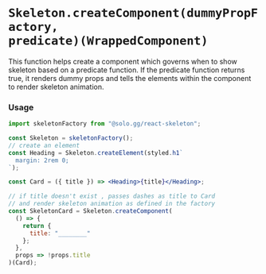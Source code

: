 # <code>Skeleton.createComponent(dummyPropFactory, predicate)(WrappedComponent)</code>

This function helps create a component which governs when to show skeleton based on a predicate function. If the predicate function returns true, it renders dummy props and tells the elements within the component to render skeleton animation.

### Usage

```jsx
import skeletonFactory from "@solo.gg/react-skeleton";

const Skeleton = skeletonFactory();
// create an element
const Heading = Skeleton.createElement(styled.h1`
  margin: 2rem 0;
`);

const Card = ({ title }) => <Heading>{title}</Heading>;

// if title doesn't exist , passes dashes as title to Card
// and render skeleton animation as defined in the factory
const SkeletonCard = Skeleton.createComponent(
  () => {
    return {
      title: "________"
    };
  },
  props => !props.title
)(Card);
```
